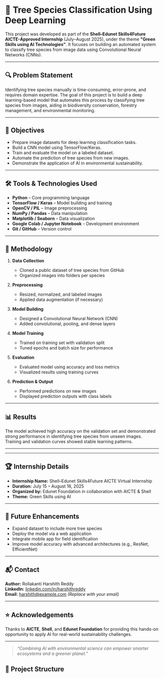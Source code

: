 # 🌿 Tree Species Classification Using Deep Learning

This project was developed as part of the **Shell–Edunet Skills4Future AICTE-Approved Internship** (July–August 2025), under the theme **"Green Skills using AI Technologies"**. It focuses on building an automated system to classify tree species from image data using Convolutional Neural Networks (CNNs).

---

## 🔍 Problem Statement

Identifying tree species manually is time-consuming, error-prone, and requires domain expertise. The goal of this project is to build a deep learning-based model that automates this process by classifying tree species from images, aiding in biodiversity conservation, forestry management, and environmental monitoring.

---

## 🎯 Objectives

- Prepare image datasets for deep learning classification tasks.
- Build a CNN model using TensorFlow/Keras.
- Train and evaluate the model on a labeled dataset.
- Automate the prediction of tree species from new images.
- Demonstrate the application of AI in environmental sustainability.

---

## 🛠️ Tools & Technologies Used

- **Python** – Core programming language  
- **TensorFlow / Keras** – Model building and training  
- **OpenCV / PIL** – Image preprocessing  
- **NumPy / Pandas** – Data manipulation  
- **Matplotlib / Seaborn** – Data visualization  
- **Google Colab / Jupyter Notebook** – Development environment  
- **Git / GitHub** – Version control  

---

## 🧠 Methodology

1. **Data Collection**  
   - Cloned a public dataset of tree species from GitHub  
   - Organized images into folders per species  

2. **Preprocessing**  
   - Resized, normalized, and labeled images  
   - Applied data augmentation (if necessary)  

3. **Model Building**  
   - Designed a Convolutional Neural Network (CNN)  
   - Added convolutional, pooling, and dense layers  

4. **Model Training**  
   - Trained on training set with validation split  
   - Tuned epochs and batch size for performance  

5. **Evaluation**  
   - Evaluated model using accuracy and loss metrics  
   - Visualized results using training curves  

6. **Prediction & Output**  
   - Performed predictions on new images  
   - Displayed prediction outputs with class labels  

---

## 📊 Results

The model achieved high accuracy on the validation set and demonstrated strong performance in identifying tree species from unseen images. Training and validation curves showed stable learning patterns.

---

---

## 🏆 Internship Details

- **Internship Name:** Shell–Edunet Skills4Future AICTE Virtual Internship  
- **Duration:** July 15 – August 16, 2025  
- **Organized by:** Edunet Foundation in collaboration with AICTE & Shell  
- **Theme:** Green Skills using AI  

---

## 🚀 Future Enhancements

- Expand dataset to include more tree species  
- Deploy the model via a web application  
- Integrate mobile app for field identification  
- Improve model accuracy with advanced architectures (e.g., ResNet, EfficientNet)

---

## 📬 Contact

**Author:** Rollakanti Harshith Reddy  
**LinkedIn:** [linkedin.com/in/harshithreddy](https://www.linkedin.com/in/harshithreddy)  
**Email:** harshith@example.com *(Replace with your email)*  

---

## ⭐ Acknowledgements

Thanks to **AICTE**, **Shell**, and **Edunet Foundation** for providing this hands-on opportunity to apply AI for real-world sustainability challenges.

---

> *“Combining AI with environmental science can empower smarter ecosystems and a greener planet.”*



## 📁 Project Structure

